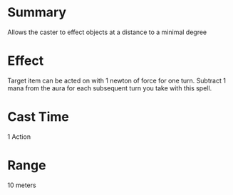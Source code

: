 # Summary
  Allows the caster to effect objects at a distance to a minimal degree
# Effect
  Target item can be acted on with 1 newton of force for one turn. Subtract 1 mana from the aura for each subsequent turn 
you take with this spell.
# Cast Time
  1 Action
# Range
  10 meters